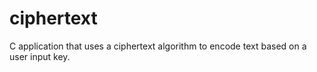 # ciphertext
C application that uses a ciphertext algorithm to encode text based on a user input key.

